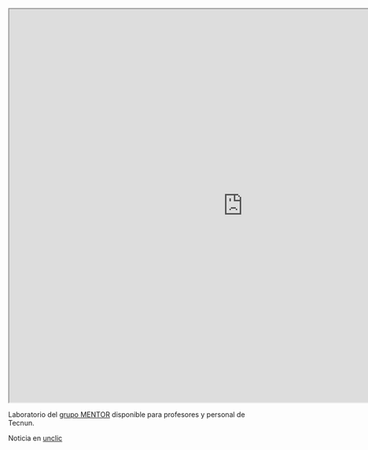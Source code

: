 <iframe width="950" height="800" src="https://mentor-tecnun.github.io/Mentor_Space.pdf"></iframe>

Laboratorio del [grupo MENTOR](http://mentor.tecnun.es/) disponible para profesores y personal de Tecnun.

Noticia en [unclic](https://unclic.unav.edu/campus-san-sebastian/n164/mentor-space/)
